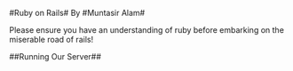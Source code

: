 #Ruby on Rails#
By #Muntasir Alam#

Please ensure you have an understanding of ruby before embarking on the miserable road of rails!


##Running Our Server##